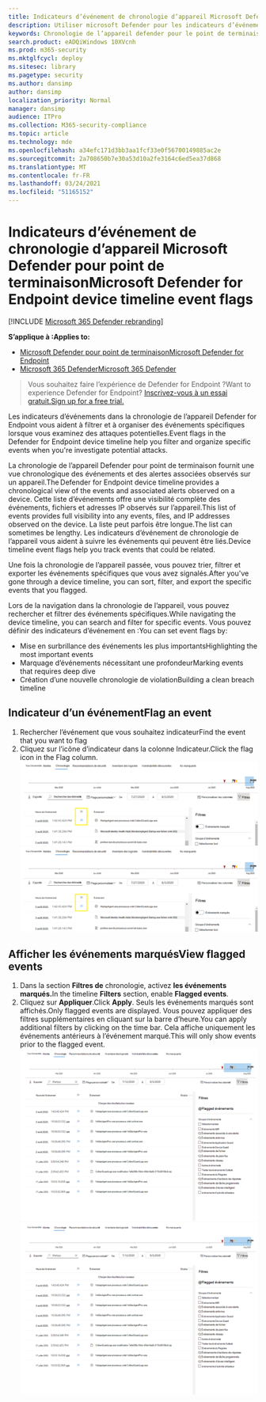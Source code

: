 ```yaml
---
title: Indicateurs d’événement de chronologie d’appareil Microsoft Defender pour point de terminaison
description: Utiliser microsoft Defender pour les indicateurs d’événement de chronologie d’appareil de point de terminaison pour
keywords: Chronologie de l’appareil defender pour le point de terminaison, indicateurs d’événement
search.product: eADQiWindows 10XVcnh
ms.prod: m365-security
ms.mktglfcycl: deploy
ms.sitesec: library
ms.pagetype: security
ms.author: dansimp
author: dansimp
localization_priority: Normal
manager: dansimp
audience: ITPro
ms.collection: M365-security-compliance
ms.topic: article
ms.technology: mde
ms.openlocfilehash: a34efc171d3bb3aa1fcf33e0f56700149885ac2e
ms.sourcegitcommit: 2a708650b7e30a53d10a2fe3164c6ed5ea37d868
ms.translationtype: MT
ms.contentlocale: fr-FR
ms.lasthandoff: 03/24/2021
ms.locfileid: "51165152"
---
```

# <a name="microsoft-defender-for-endpoint-device-timeline-event-flags"></a><span data-ttu-id="a6662-104">Indicateurs d’événement de chronologie d’appareil Microsoft Defender pour point de terminaison</span><span class="sxs-lookup"><span data-stu-id="a6662-104">Microsoft Defender for Endpoint device timeline event flags</span></span>

[!INCLUDE [Microsoft 365 Defender rebranding](../../includes/microsoft-defender.md)]

<span data-ttu-id="a6662-105">**S’applique à :**</span><span class="sxs-lookup"><span data-stu-id="a6662-105">**Applies to:**</span></span>
- [<span data-ttu-id="a6662-106">Microsoft Defender pour point de terminaison</span><span class="sxs-lookup"><span data-stu-id="a6662-106">Microsoft Defender for Endpoint</span></span>](https://go.microsoft.com/fwlink/p/?linkid=2154037)
- [<span data-ttu-id="a6662-107">Microsoft 365 Defender</span><span class="sxs-lookup"><span data-stu-id="a6662-107">Microsoft 365 Defender</span></span>](https://go.microsoft.com/fwlink/?linkid=2118804)

><span data-ttu-id="a6662-108">Vous souhaitez faire l’expérience de Defender for Endpoint ?</span><span class="sxs-lookup"><span data-stu-id="a6662-108">Want to experience Defender for Endpoint?</span></span> [<span data-ttu-id="a6662-109">Inscrivez-vous à un essai gratuit.</span><span class="sxs-lookup"><span data-stu-id="a6662-109">Sign up for a free trial.</span></span>](https://www.microsoft.com/microsoft-365/windows/microsoft-defender-atp?ocid=docs-wdatp-assignaccess-abovefoldlink)

<span data-ttu-id="a6662-110">Les indicateurs d’événements dans la chronologie de l’appareil Defender for Endpoint vous aident à filtrer et à organiser des événements spécifiques lorsque vous examinez des attaques potentielles.</span><span class="sxs-lookup"><span data-stu-id="a6662-110">Event flags in the Defender for Endpoint device timeline help you filter and organize specific events when you're  investigate potential attacks.</span></span>

<span data-ttu-id="a6662-111">La chronologie de l’appareil Defender pour point de terminaison fournit une vue chronologique des événements et des alertes associées observés sur un appareil.</span><span class="sxs-lookup"><span data-stu-id="a6662-111">The Defender for Endpoint device timeline provides a chronological view of the events and associated alerts observed on a device.</span></span> <span data-ttu-id="a6662-112">Cette liste d’événements offre une visibilité complète des événements, fichiers et adresses IP observés sur l’appareil.</span><span class="sxs-lookup"><span data-stu-id="a6662-112">This list of events provides full visibility into any events, files, and IP addresses observed on the device.</span></span> <span data-ttu-id="a6662-113">La liste peut parfois être longue.</span><span class="sxs-lookup"><span data-stu-id="a6662-113">The list can sometimes be lengthy.</span></span> <span data-ttu-id="a6662-114">Les indicateurs d’événement de chronologie de l’appareil vous aident à suivre les événements qui peuvent être liés.</span><span class="sxs-lookup"><span data-stu-id="a6662-114">Device timeline event flags help you track events that could be related.</span></span> 

<span data-ttu-id="a6662-115">Une fois la chronologie de l’appareil passée, vous pouvez trier, filtrer et exporter les événements spécifiques que vous avez signalés.</span><span class="sxs-lookup"><span data-stu-id="a6662-115">After you've gone through a device timeline, you can sort, filter, and export the specific events that you flagged.</span></span>

<span data-ttu-id="a6662-116">Lors de la navigation dans la chronologie de l’appareil, vous pouvez rechercher et filtrer des événements spécifiques.</span><span class="sxs-lookup"><span data-stu-id="a6662-116">While navigating the device timeline, you can search and filter for specific events.</span></span> <span data-ttu-id="a6662-117">Vous pouvez définir des indicateurs d’événement en :</span><span class="sxs-lookup"><span data-stu-id="a6662-117">You can set event flags by:</span></span> 

- <span data-ttu-id="a6662-118">Mise en surbrillance des événements les plus importants</span><span class="sxs-lookup"><span data-stu-id="a6662-118">Highlighting the most important events</span></span> 
- <span data-ttu-id="a6662-119">Marquage d’événements nécessitant une profondeur</span><span class="sxs-lookup"><span data-stu-id="a6662-119">Marking events that requires deep dive</span></span> 
- <span data-ttu-id="a6662-120">Création d’une nouvelle chronologie de violation</span><span class="sxs-lookup"><span data-stu-id="a6662-120">Building a clean breach timeline</span></span>



## <a name="flag-an-event"></a><span data-ttu-id="a6662-121">Indicateur d’un événement</span><span class="sxs-lookup"><span data-stu-id="a6662-121">Flag an event</span></span>
1. <span data-ttu-id="a6662-122">Rechercher l’événement que vous souhaitez indicateur</span><span class="sxs-lookup"><span data-stu-id="a6662-122">Find the event that you want to flag</span></span>
2. <span data-ttu-id="a6662-123">Cliquez sur l’icône d’indicateur dans la colonne Indicateur.</span><span class="sxs-lookup"><span data-stu-id="a6662-123">Click the flag icon in the Flag column.</span></span> 
<span data-ttu-id="a6662-124">![Image de l’indicateur de chronologie de l’appareil](images/device-flags.png)</span><span class="sxs-lookup"><span data-stu-id="a6662-124">![Image of device timeline flag](images/device-flags.png)</span></span>

## <a name="view-flagged-events"></a><span data-ttu-id="a6662-125">Afficher les événements marqués</span><span class="sxs-lookup"><span data-stu-id="a6662-125">View flagged events</span></span>  
1. <span data-ttu-id="a6662-126">Dans la section **Filtres de** chronologie, activez **les événements marqués.**</span><span class="sxs-lookup"><span data-stu-id="a6662-126">In the timeline **Filters** section, enable **Flagged events**.</span></span>
2. <span data-ttu-id="a6662-127">Cliquez sur **Appliquer**.</span><span class="sxs-lookup"><span data-stu-id="a6662-127">Click **Apply**.</span></span> <span data-ttu-id="a6662-128">Seuls les événements marqués sont affichés.</span><span class="sxs-lookup"><span data-stu-id="a6662-128">Only flagged events are displayed.</span></span>
<span data-ttu-id="a6662-129">Vous pouvez appliquer des filtres supplémentaires en cliquant sur la barre d’heure.</span><span class="sxs-lookup"><span data-stu-id="a6662-129">You can apply additional filters by clicking on the time bar.</span></span> <span data-ttu-id="a6662-130">Cela affiche uniquement les événements antérieurs à l’événement marqué.</span><span class="sxs-lookup"><span data-stu-id="a6662-130">This will only show events prior to the flagged event.</span></span>  
<span data-ttu-id="a6662-131">![Image de l’indicateur de chronologie de l’appareil avec le filtre sur](images/device-flag-filter.png)</span><span class="sxs-lookup"><span data-stu-id="a6662-131">![Image of device timeline flag with filter on](images/device-flag-filter.png)</span></span>
